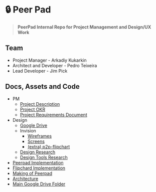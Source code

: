 # 🔒 Peer Pad

> **PeerPad Internal Repo for Project Management and Design/UX Work**

## Team

- Project Manager - Arkadiy Kukarkin
- Architect and Developer - Pedro Teixeira
- Lead Developer - Jim Pick

## Docs, Assets and Code

- PM
  - [Project Description](https://docs.google.com/document/d/1wv42gZoPAH9zK_hIQdUmg6X8b_2PdeBc6asWqc_A5Eg/edit#heading=h.iodtvuw3z58j)
  - [Project OKR](./OKR.md)
  - [Project Requirements Document](https://docs.google.com/document/d/1PbSld9mzu60qhjp7XD0LH2cpTsYnr1rVO2DANzzv0OQ/edit)
- Design
  - [Google Drive](https://drive.google.com/drive/u/1/folders/0BzTbnlcINi_jWGNaVXY5UmNRTkk)
  - Invision
    - [Wireframes](https://projects.invisionapp.com/d/main#/projects/prototypes/12059771)
    - [Screens](https://projects.invisionapp.com/d/main#/projects/prototypes/12162113)
    - [(extra) p2p-flipchart](https://projects.invisionapp.com/d/main#/projects/prototypes/12266560)
  - [Design Research](https://docs.google.com/document/d/1vFIgnpqLjYK62rzUwdX9SqlrjGbHm3GZpi2aIV0v3YM/edit)
  - [Design Tools Research](https://docs.google.com/document/d/1qJyfwgcMg8l3Tk3aYxF38iyYRhkEf3nlLNqOw4ZiW_8/edit)
- [Peerpad Implementation](https://github.com/ipfs-shipyard/peerpad)
- [Flipchard Implementation](https://github.com/ipfs-shipyard/p2p-flipchart)
- [Making of Peerpad](https://gist.github.com/pgte/4ef8b7ebde22106623ebe2bf0eb67f6d)
- [Architecture](https://github.com/ipfs-shipyard/peerpad/blob/master/docs/ARCHITECTURE.md)
- [Main Google Drive Folder](https://drive.google.com/drive/u/1/folders/0BzTbnlcINi_jdHM0RTFILXZLd2M)
